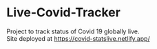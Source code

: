 # Live-Covid-Tracker
Project to track status of Covid 19 globally live.</br>
Site deployed at https://covid-statslive.netlify.app/
